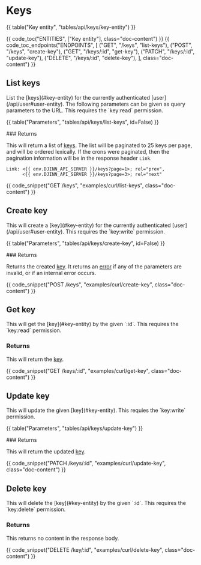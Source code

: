 <div class="doc-section" markdown>

# Keys

<div class="doc-content panel" markdown>{{ table("Key entity", "tables/api/keys/key-entity") }}</div>

{{ code_toc("ENTITIES", ["Key entity"], class="doc-content") }}
{{ code_toc_endpoints("ENDPOINTS", [
		("GET", "/keys", "list-keys"),
		("POST", "/keys", "create-key"),
		("GET", "/keys/:id", "get-key"),
		("PATCH", "/keys/:id", "update-key"),
		("DELETE", "/keys/:id", "delete-key"),
	], class="doc-content") }}

</div>

<div class="doc-section" markdown>

## List keys

<div class="doc-content panel" markdown>
<div class="panel-body" markdown>
List the [keys](#key-entity) for the currently authenticated
[user](/api/user#user-entity). The following parameters can be given as query
parameters to the URL. This requires the `key:read` permission.
</div>

{{ table("Parameters", "tables/api/keys/list-keys", id=False) }}

<div class="panel-body" markdown>
### Returns

This will return a list of [keys](#key-entity). The list will be paginated to
25 keys per page, and will be ordered lexically. If the crons were paginated,
then the pagination information will be in the response header `Link`.
</div>

    Link: <{{ env.DJINN_API_SERVER }}/keys?page=1>; rel="prev",
          <{{ env.DJINN_API_SERVER }}/keys?page=3>; rel="next"

</div>

{{ code_snippet("GET /keys", "examples/curl/list-keys", class="doc-content") }}

</div>

<div class="doc-section" markdown>

## Create key

<div class="doc-content panel" markdown>
<div class="panel-body" markdown>
This will create a [key](#key-entity) for the currently authenticated
[user](/api/user#user-entity). This requires the `key:write`
permission.
</div>

{{ table("Parameters", "tables/api/keys/create-key", id=False) }}

<div class="panel-body" markdown>
### Returns

Returns the created [key](#key-entity). It returns an
[error](/api#errors) if any of the parameters are invalid, or if an internal
error occurs.
</div>
</div>

{{ code_snippet("POST /keys", "examples/curl/create-key", class="doc-content") }}

</div>

<div class="doc-section" markdown>

## Get key

<div class="doc-content panel" markdown>
<div class="panel-body" markdown>
This will get the [key](#key-entity) by the given `:id`. This requires the
`key:read` permission.

### Returns

This will return the [key](#key-entity).
</div>
</div>

{{ code_snippet("GET /keys/:id", "examples/curl/get-key", class="doc-content") }}

</div>

<div class="doc-section" markdown>

## Update key

<div class="doc-content panel" markdown>
<div class="panel-body" markdown>
This will update the given [key](#key-entity). This requies the `key:write`
permission.
</div>

{{ table("Parameters", "tables/api/keys/update-key") }}

<div class="panel-body" markdown>
### Returns

This will return the updated [key](#key-entity).
</div>
</div>

{{ code_snippet("PATCH /keys/:id", "examples/curl/update-key", class="doc-content") }}

</div>

<div class="doc-section" markdown>

## Delete key

<div class="doc-content panel" markdown>
<div class="panel-body" markdown>
This will delete the [key](#key-entity) by the given `:id`. This requires
the `key:delete` permission.

### Returns

This returns no content in the response body.
</div>

</div>

{{ code_snippet("DELETE /key/:id", "examples/curl/delete-key", class="doc-content") }}

</div>
